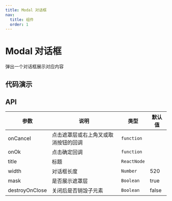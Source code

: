 ```yaml
---
title: Modal 对话框
nav:
  title: 组件
  order: 1
---
```


# Modal 对话框

弹出一个对话框展示对应内容

## 代码演示

<code src="./demo/basic.tsx"></code>

<code src="./demo/width.tsx"></code>

<code src="./demo/destroyOnClose.tsx"></code>

## API

| 参数           | 说明                                 | 类型        | 默认值 |
| -------------- | ------------------------------------ | ----------- | ------ |
| onCancel       | 点击遮罩层或右上角叉或取消按钮的回调 | `function`  |        |
| onOk           | 点击确定回调                         | `function`  |        |
| title          | 标题                                 | `ReactNode` |        |
| width          | 对话框长度                           | `Number`    | 520    |
| mask           | 是否展示遮罩层                       | `Boolean`   | true   |
| destroyOnClose | 关闭后是否销毁子元素                 | `Boolean`   | false  |
